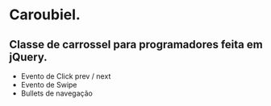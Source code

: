 # Caroubiel.

## Classe de carrossel para programadores feita em jQuery.

* Evento de Click prev / next
* Evento de Swipe 
* Bullets de navegação